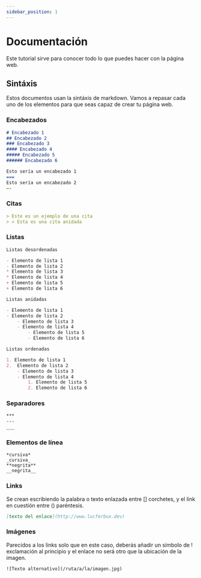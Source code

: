 ```yaml
---
sidebar_position: 1
---
```


# Documentación

Este tutorial sirve para conocer todo lo que puedes hacer con la página web.

## Sintáxis

Estos documentos usan la sintáxis de markdown. Vamos a repasar cada uno de los elementos para que seas capaz de crear tu página web.

### Encabezados

```markdown
# Encabezado 1
## Encabezado 2
### Encabezado 3
#### Encabezado 4
##### Encabezado 5
###### Encabezado 6
```

```markdown
Esto sería un encabezado 1
===
Esto sería un encabezado 2
—-
```

### Citas

```markdown
> Este es un ejemplo de una cita
> > Esta es una cita anidada
```

### Listas

```markdown
Listas desordenadas

- Elemento de lista 1
- Elemento de lista 2
* Elemento de lista 3
* Elemento de lista 4
+ Elemento de lista 5
+ Elemento de lista 6
```

```markdown
Listas anidadas

- Elemento de lista 1
- Elemento de lista 2
    - Elemento de lista 3
    - Elemento de lista 4
        - Elemento de lista 5
        - Elemento de lista 6
```

```markdown
Listas ordenadas

1. Elemento de lista 1
2.  Elemento de lista 2
    - Elemento de lista 3
    - Elemento de lista 4
        1. Elemento de lista 5
        2. Elemento de lista 6
```

### Separadores

```markdown
***
---
___
```

### Elementos de línea

```markdwon
*cursiva*
_cursiva_
**negrita**
__negrita__
```

### Links

Se crean escribiendo la palabra o texto enlazada entre [] corchetes, y el link en cuestión entre () paréntesis.

```markdown
[texto del enlace](http://www.lucferbux.dev)
```

### Imágenes

Parecidos a los links solo que en este caso, deberás añadir un símbolo de ! exclamación al principio y el enlace no será otro que la ubicación de la imagen.

```markdwon
![Texto alternativo](/ruta/a/la/imagen.jpg)
```
